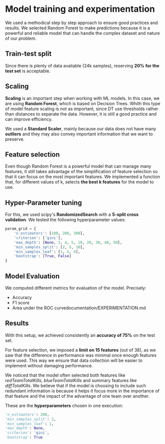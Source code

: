# Model training and experimentation

We used a methodical step by step approach to ensure good practices and results.
We selected Random Forest to make predictions because it is a powerful and reliable model that can handle the complex dataset and nature of our problem.

## Train-test split

Since there is plenty of data avaliable (24k samples), reserving **20% for the test set** is acceptable.

## Scaling

**Scaling** is an important step when working with ML models. In this case, we are using **Random Forest**, which is based on Decision Trees. Whith this type of model feature scaling is not as important, since DT use thresholds rather than distances to separate the data. However, it is still a good practice and can improve efficiency.

We used a **Standard Scaler**, mainly because our data does not have many **outliers** and they may also convey important information that we want to preserve.

## Feature selection

Even though Random Forest is a powerful model that can manage many features, it still takes advantage of the simplification of feature selection so that it can focus on the most important features. We implemented a function that, for different values of k, selects **the best k features** for the model to use.

## Hyper-Parameter tuning

For this, we used scipy's **RandomizedSearch** with a **5-split cross validation**. We tested the following hyperparameter values:

```python
param_grid = {
    'n_estimators': [100, 200, 300],
    'criterion': ['gini'],
    'max_depth': [None, 3, 4, 5, 10, 20, 30, 40, 50],
    'min_samples_split': [2, 5, 10],
    'min_samples_leaf': [1, 2, 4],
    'bootstrap': [True, False]
}
```

## Model Evaluation

We computed different metrics for evaluation of the model. Precisely:

- Accuracy
- F1 score
- Area under the ROC curvedocumentation/EXPERIMENTATION.md
## Results

With this setup, we achieved consistently an **accuracy of 75%** on the test set.

For feature selection, we imposed a **limit on 15 features** (out of 38), as we saw that the difference in performance was minimal once enough features were used. This way we ensure that data collection will be easier to implement without damaging performance.

We noticed that the model often selected both features like *redTeamTotalKills*, *blueTeamTotalKills* and summary features like *diffTotalKills*. We believe that if the model is choosing to include such redundant information is because it helps it focus more in the importance of that feature and the impact of the advantage of one team over another.

These are the **hyperparameters** chosen in one execution:

```Python
'n_estimators': 200,
'min_samples_split': 2,
'min_samples_leaf': 1,
'max_depth': None,
'criterion': 'gini',
'bootstrap': True
```